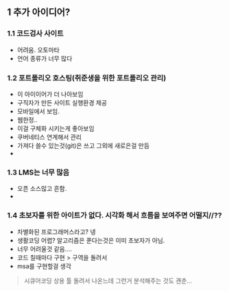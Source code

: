 ## 1 추가 아이디어?
### 1.1 코드검사 사이트
  - 어려움. 오토마타
  - 언어 종류가 너무 많다
  
### 1.2 포트폴리오 호스팅(취준생을 위한 포트폴리오 관리)
  - 이 아이이어가 더 나아보임
  - 구직자가 만든 사이트 실행환경 제공
  - 모바일에서 보임.
  - 웹한정..
  - 이걸 구체화 시키는게 좋아보임
  - 쿠버네티스 연계해서 관리
  - 가져다 쓸수 있는것(git)은 쓰고 그외에 새로은걸 만듬
  - 
### 1.3 LMS는 너무 많음
  - 오픈 소스많고 흔함.
  - 
  
### 1.4 초보자를 위한 아이트가 없다. 시각화 해서 흐름을 보여주면 어떨지//??
  - 차별화된 프로그래머스라고? 넹
  - 생활코딩 어렵? 알고리즘은 푼다는것은 이미 초보자가 아님.
  - 너무 어려울것 같음....
  - 코드 칠때마다 구현 > 구역을 돌려서 
  - msa를 구현할걸 생각
  
  > 시큐어코딩 상용 툴 돌려서 나온느데 그런거 분석해주는 것도 괜춘...
  
  
